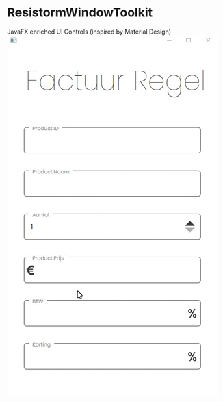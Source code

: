# ResistormWindowToolkit
JavaFX enriched UI Controls (inspired by Material Design)
![InvoiceItemPreview](3aR6sjPEew.gif)
